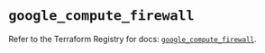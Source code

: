 # `google_compute_firewall`

Refer to the Terraform Registry for docs: [`google_compute_firewall`](https://registry.terraform.io/providers/hashicorp/google/5.39.1/docs/resources/compute_firewall).
